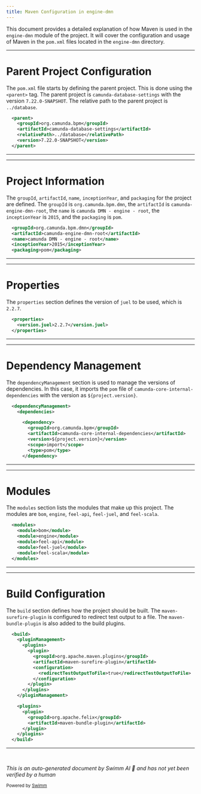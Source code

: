 ```yaml
---
title: Maven Configuration in engine-dmn
---
```

This document provides a detailed explanation of how Maven is used in the `engine-dmn` module of the project. It will cover the configuration and usage of Maven in the `pom.xml` files located in the `engine-dmn` directory.

<SwmSnippet path="/engine-dmn/pom.xml" line="4">

---

# Parent Project Configuration

The `pom.xml` file starts by defining the parent project. This is done using the `<parent>` tag. The parent project is `camunda-database-settings` with the version `7.22.0-SNAPSHOT`. The relative path to the parent project is `../database`.

```xml
  <parent>
    <groupId>org.camunda.bpm</groupId>
    <artifactId>camunda-database-settings</artifactId>
    <relativePath>../database</relativePath>
    <version>7.22.0-SNAPSHOT</version>
  </parent>
```

---

</SwmSnippet>

<SwmSnippet path="/engine-dmn/pom.xml" line="11">

---

# Project Information

The `groupId`, `artifactId`, `name`, `inceptionYear`, and `packaging` for the project are defined. The `groupId` is `org.camunda.bpm.dmn`, the `artifactId` is `camunda-engine-dmn-root`, the `name` is `camunda DMN - engine - root`, the `inceptionYear` is `2015`, and the `packaging` is `pom`.

```xml
  <groupId>org.camunda.bpm.dmn</groupId>
  <artifactId>camunda-engine-dmn-root</artifactId>
  <name>camunda DMN - engine - root</name>
  <inceptionYear>2015</inceptionYear>
  <packaging>pom</packaging>
```

---

</SwmSnippet>

<SwmSnippet path="/engine-dmn/pom.xml" line="17">

---

# Properties

The `properties` section defines the version of `juel` to be used, which is `2.2.7`.

```xml
  <properties>
    <version.juel>2.2.7</version.juel>
  </properties>
```

---

</SwmSnippet>

<SwmSnippet path="/engine-dmn/pom.xml" line="21">

---

# Dependency Management

The `dependencyManagement` section is used to manage the versions of dependencies. In this case, it imports the `pom` file of `camunda-core-internal-dependencies` with the version as `${project.version}`.

```xml
  <dependencyManagement>
    <dependencies>

      <dependency>
        <groupId>org.camunda.bpm</groupId>
        <artifactId>camunda-core-internal-dependencies</artifactId>
        <version>${project.version}</version>
        <scope>import</scope>
        <type>pom</type>
      </dependency>
```

---

</SwmSnippet>

<SwmSnippet path="/engine-dmn/pom.xml" line="34">

---

# Modules

The `modules` section lists the modules that make up this project. The modules are `bom`, `engine`, `feel-api`, `feel-juel`, and `feel-scala`.

```xml
  <modules>
    <module>bom</module>
    <module>engine</module>
    <module>feel-api</module>
    <module>feel-juel</module>
    <module>feel-scala</module>
  </modules>
```

---

</SwmSnippet>

<SwmSnippet path="/engine-dmn/pom.xml" line="42">

---

# Build Configuration

The `build` section defines how the project should be built. The `maven-surefire-plugin` is configured to redirect test output to a file. The `maven-bundle-plugin` is also added to the build plugins.

```xml
  <build>
    <pluginManagement>
      <plugins>
        <plugin>
          <groupId>org.apache.maven.plugins</groupId>
          <artifactId>maven-surefire-plugin</artifactId>
          <configuration>
            <redirectTestOutputToFile>true</redirectTestOutputToFile>
          </configuration>
        </plugin>
      </plugins>
    </pluginManagement>

    <plugins>
      <plugin>
        <groupId>org.apache.felix</groupId>
        <artifactId>maven-bundle-plugin</artifactId>
      </plugin>
    </plugins>
  </build>
```

---

</SwmSnippet>

&nbsp;

*This is an auto-generated document by Swimm AI 🌊 and has not yet been verified by a human*

<SwmMeta version="3.0.0" repo-id="Z2l0aHViJTNBJTNBQ2l0aS1jYW11bmRhJTNBJTNBZ2lsYWRuYXZvdA==" repo-name="Citi-camunda" doc-type="build-tool"><sup>Powered by [Swimm](/)</sup></SwmMeta>
